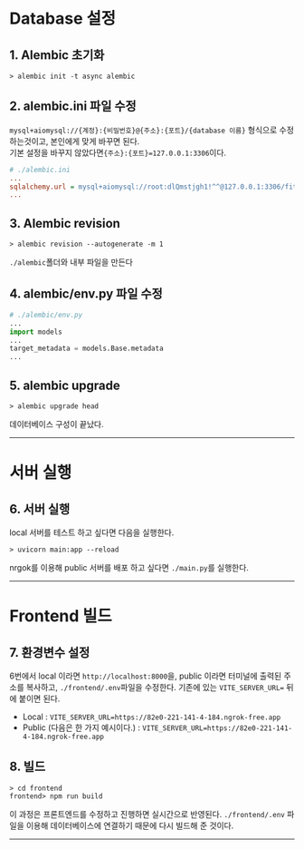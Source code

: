 Database 설정
===
## 1. Alembic 초기화
```commandline
> alembic init -t async alembic
```

## 2. alembic.ini 파일 수정

`mysql+aiomysql://{계정}:{비밀번호}@{주소}:{포트}/{database 이름}` 형식으로 수정하는것이고, 본인에게 맞게 바꾸면 된다.<br>
기본 설정을 바꾸지 않았다면`{주소}:{포트}=127.0.0.1:3306`이다.
```ini
# ./alembic.ini
...
sqlalchemy.url = mysql+aiomysql://root:dlQmstjgh1!^^@127.0.0.1:3306/fits
...
```

## 3. Alembic revision
```commandline
> alembic revision --autogenerate -m 1 
```
`./alembic`폴더와 내부 파일을 만든다

## 4. alembic/env.py 파일 수정
```python
# ./alembic/env.py
...
import models
...
target_metadata = models.Base.metadata
...
```

## 5. alembic upgrade
```commandline
> alembic upgrade head
```
데이터베이스 구성이 끝났다.

---
서버 실행
===
## 6. 서버 실행
local 서버를 테스트 하고 싶다면 다음을 실행한다.
```commandline
> uvicorn main:app --reload
```
nrgok를 이용해 public 서버를 배포 하고 싶다면 `./main.py`를 실행한다.


---
Frontend 빌드
===
## 7. 환경변수 설정
6번에서 local 이라면 `http://localhost:8000`을, public 이라면 터미널에 출력된 주소를 복사하고, `./frontend/.env`파일을 수정한다. 기존에 있는 `VITE_SERVER_URL=` 뒤에 붙이면 된다.
* Local : `VITE_SERVER_URL=https://82e0-221-141-4-184.ngrok-free.app`
* Public (다음은 한 가지 예시이다.) : `VITE_SERVER_URL=https://82e0-221-141-4-184.ngrok-free.app`
## 8. 빌드
```commandline
> cd frontend
frontend> npm run build
```
이 과정은 프론트엔드를 수정하고 진행하면 실시간으로 반영된다. `./frontend/.env` 파일을 이용해 데이터베이스에 연결하기 때문에 다시 빌드해 준 것이다. 

---